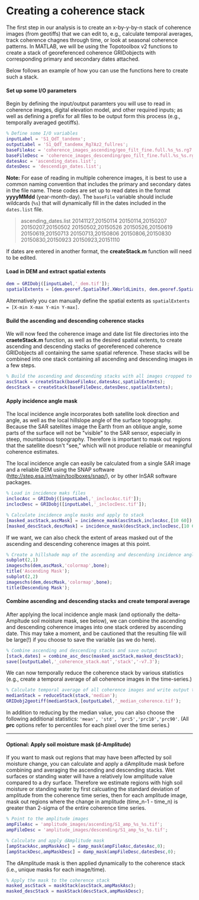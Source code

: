 # Creating a coherence stack

The first step in our analysis is to create an x-by-y-by-n stack of coherence images (from geotiffs) that we can edit to, e.g., calculate temporal averages, track coherence chagnes through time, or look at seasonal coherence patterns. In MATLAB, we will be using the Topotoolbox v2 functions to create a stack of georeferenced coherence GRIDobjects with corresponding primary and secondary dates attached.

Below follows an example of how you can use the functions here to create such a stack.

#### Set up some I/O parameters
Begin by defining the input/output paramters you will use to read in coherence images, digital elevation model, and other required inputs; as well as defining a prefix for all files to be output form this process (e.g., temporally averaged geotiffs).

```matlab
% Define some I/O variables
inputLabel = 'S1_QdT_tandemx';
outputLabel = 'S1_QdT_tandemx_Rg7Az2_fullres';
baseFileAsc = 'coherence_images_ascending/geo_filt_fine.full.%s_%s.rg7.az2.cor.utm19_30m.tif'
baseFileDesc = 'coherence_images_descending/geo_filt_fine.full.%s_%s.rg7.az2.cor.utm19_30m.tif'
datesAsc = 'ascending_dates.list';
datesDesc = 'descendign_dates.list';
```
**Note:** For ease of reading in multiple coherence images, it is best to use a common naming convention that includes the primary and secondary dates in the file name. These codes are set up to read dates in the format **yyyyMMdd** (year-month-day). The `baseFile` variable should include wildcards (`%s`) that will dynamically fill in the dates included in the `dates.list` file.

>ascending_dates.list
20141127,20150114
20150114,20150207
20150207,20150502
20150502,20150526
20150526,20150619
20150619,20150713
20150713,20150806
20150806,20150830
20150830,20150923
20150923,20151110

If dates are entered in another format, the **createStack.m** function will need to be edited.

#### Load in DEM and extract spatial extents
```matlab
dem = GRIDobj([inputLabel,'_dem.tif']);
spatialExtents = [dem.georef.SpatialRef.XWorldLimits, dem.georef.SpatialRef.YWorldLimits];
```
Alternatively you can manually define the spatial extents as `spatialExtents = [X-min X-max Y-min Y-max]`.

#### Build the ascending and descending coherence stacks
We will now feed the coherence image and date list file directories into the **craeteStack.m** function, as well as the desired spatial extents, to create ascending and descending stacks of georeferenced coherence GRIDobjects all containing the same spatial reference. These stacks will be combined into one stack containing all ascending and descending images in a few steps.

```matlab
% Build the ascending and descending stacks with all images cropped to the DEM extents.
ascStack = createStack(baseFileAsc,datesAsc,spatialExtents);
descStack = createStack(baseFileDesc,datesDesc,spatialExtents);
```

#### Apply incidence angle mask
The local incidence angle incorporates both satellite look direction and angle, as well as the local hillslope angle of the surface topography. Because the SAR satellites image the Earth from an oblique angle, some parts of the surface will not be "visible" to the SAR sensor, especially in steep, mountainous topography. Therefore is important to mask out regions that the satellite doesn't "see," which will not produce reliable or meaningful coherence estimates.

The local incidence angle can easily be calculated from a single SAR image and a reliable DEM using the SNAP software (http://step.esa.int/main/toolboxes/snap/), or by other InSAR software packages.

```matlab
% Load in incidence maks files
inclocAsc = GRIDobj([inputLabel,'_inclocAsc.tif']);
inclocDesc = GRIDobj([inputLabel,'_inclocDesc.tif']);
```
```matlab
% Calculate incidence angle masks and apply to stack
[masked_ascStack,ascMask] = incidence_mask(ascStack,inclocAsc,[10 60]);
[masked_descStack,descMask] = incidence_mask(descStack,inclocDesc,[10 60]);
```

If we want, we can also check the extent of areas masked out of the ascending and descending coherence images at this point.

```matlab
% Create a hillshade map of the ascending and descending incidence angle masks.
subplot(2,1)
imageschs(dem,ascMask,'colormap',bone);
title('Ascending Mask');
subplot(2,2)
imageschs(dem,descMask,'colormap',bone);
title(Descending Mask');
```

#### Combine ascending and descending stacks and create temporal average
After applying the local incidence angle mask (and optionally the delta-Ampltude soil moisture mask, see below), we can combine the ascending and descending coherence images into one stack ordered by ascending date. This may take a moment, and be cautioned that the resulting file will be large(!) if you choose to save the variable (as we do here).

```matlab
% Combine ascending and descending stacks and save output
[stack,dates] = combine_asc_desc(masked_ascStack,masked_descStack);
save([outputLabel,'_coherence_stack.mat','stack','-v7.3');
```
We can now temporally reduce the coherence stack by various statistics (e.g., create a temporal average of all coherence images in the time-series.)

```matlab
% Calculate temporal average of all coherence images and write output to Geotiff
medianStack = reduceStack(stack,'median');
GRIDobj2geotiff(medianStack,[outputLabel,'_median_coherence.tif');
```

In addition to reducing by the median value, you can also choose the following additional statistics: `'mean', 'std', 'prc5','prc10','prc90'`. (All **prc** options refer to percentiles for each pixel over the time series.)

---

#### **Optional:**  Apply soil moisture mask (d-Amplitude)
If you want to mask out regions that may have been affected by soil moisture change, you can calculate and apply a dAmplitude mask before combining and averaging the ascending and descending stacks. Wet surfaces or standing water will have a relatively low amplitude value compared to a dry surface. Therefore we estimate regions with high soil moisture or standing water by first calcuating the standard deviation of amplitude from the coherence time series, then for each amplitude image, mask out regions where the change in amplitude (time_n-1 - time_n) is greater than 2-sigma of the entire coherence time series. 


```matlab
% Point to the amplitude images
ampFileAsc = 'amplitude_images/ascending/S1_amp_%s_%s.tif';
ampFileDesc = 'amplitude_images/descending/S1_amp_%s_%s.tif';
```

```matlab
% Calculate and apply dAmplitude mask
[ampStackAsc,ampMaskAsc] = damp_mask(ampFileAsc,datesAsc,0);
[ampStackDesc,ampMaskDesc] = damp_mask(ampFileDesc,datesDesc,0);
```
The dAmplitude mask is then applied dynamically to the coherence stack (i.e., unique masks for each image/time).

```matlab
% Apply the mask to the coherence stack
masked_ascStack = maskStack(ascStack,ampMaskAsc);
masked_descStack = maskStack(descStack,ampMaskDesc);

